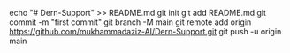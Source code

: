 echo "# Dern-Support" >> README.md
git init
git add README.md
git commit -m "first commit"
git branch -M main
git remote add origin https://github.com/mukhammadaziz-AI/Dern-Support.git
git push -u origin main